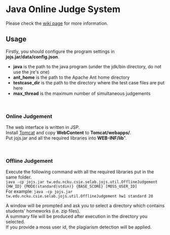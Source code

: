 # Java Online Judge System  

Please check the [wiki page](https://github.com/smilecatx3/Java-Online-Judge-System/wiki) for more information.

## Usage

Firstly, you should configure the program settings in **jojs.jar/data/config.json**.  
- **java** is the path to the java program (under the jdk/bin directory, do not use the jre's one)  
- **ant_home** is the path to the Apache Ant home directory  
- **testcase_dir** is the path to the directory where the test case files are put here  
- **max_thread** is the maximum number of simultaneous judgements  

<br/>
  
### Online Judgement

The web interface is written in JSP.  
Install [Tomcat](http://tomcat.apache.org/) and copy **WebContent** to **Tomcat/webapps/**.  
Put jojs.jar and all the required libraries into **WEB-INF/lib**".

<br/>

### Offline Judgement

Execute the following command with all the required libraries put in the same folder.  
```java -cp jojs.jar tw.edu.ncku.csie.selab.jojs.util.OfflineJudgement {HW_ID} {MODE(standard|stdin)} {BASE_SCORE} [MOSS_USER_ID]```  
For example: ```java -cp jojs.jar tw.edu.ncku.csie.selab.jojs.util.OfflineJudgement hw1 standard 20```  

A window will be prompted and ask you to select a directory which contains students' homeworks (i.e. zip files).  
A summary file will be produced after execution in the directory you selected.  
If you provide a moss user id, the plagiarism detection will be applied.